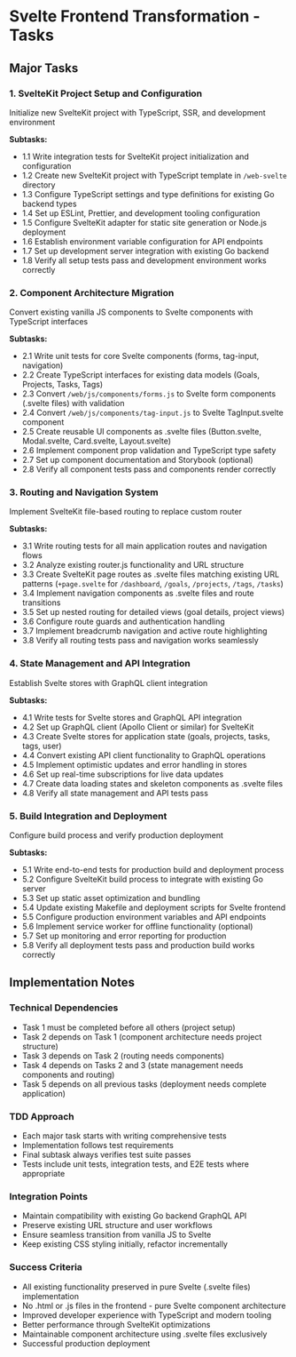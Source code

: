 # Svelte Frontend Transformation - Tasks

## Major Tasks

### 1. SvelteKit Project Setup and Configuration
Initialize new SvelteKit project with TypeScript, SSR, and development environment

**Subtasks:**
- 1.1 Write integration tests for SvelteKit project initialization and configuration
- 1.2 Create new SvelteKit project with TypeScript template in `/web-svelte` directory
- 1.3 Configure TypeScript settings and type definitions for existing Go backend types
- 1.4 Set up ESLint, Prettier, and development tooling configuration
- 1.5 Configure SvelteKit adapter for static site generation or Node.js deployment
- 1.6 Establish environment variable configuration for API endpoints
- 1.7 Set up development server integration with existing Go backend
- 1.8 Verify all setup tests pass and development environment works correctly

### 2. Component Architecture Migration
Convert existing vanilla JS components to Svelte components with TypeScript interfaces

**Subtasks:**
- 2.1 Write unit tests for core Svelte components (forms, tag-input, navigation)
- 2.2 Create TypeScript interfaces for existing data models (Goals, Projects, Tasks, Tags)
- 2.3 Convert `/web/js/components/forms.js` to Svelte form components (.svelte files) with validation
- 2.4 Convert `/web/js/components/tag-input.js` to Svelte TagInput.svelte component
- 2.5 Create reusable UI components as .svelte files (Button.svelte, Modal.svelte, Card.svelte, Layout.svelte)
- 2.6 Implement component prop validation and TypeScript type safety
- 2.7 Set up component documentation and Storybook (optional)
- 2.8 Verify all component tests pass and components render correctly

### 3. Routing and Navigation System
Implement SvelteKit file-based routing to replace custom router

**Subtasks:**
- 3.1 Write routing tests for all main application routes and navigation flows
- 3.2 Analyze existing router.js functionality and URL structure
- 3.3 Create SvelteKit page routes as .svelte files matching existing URL patterns (`+page.svelte` for `/dashboard`, `/goals`, `/projects`, `/tags`, `/tasks`)
- 3.4 Implement navigation components as .svelte files and route transitions
- 3.5 Set up nested routing for detailed views (goal details, project views)
- 3.6 Configure route guards and authentication handling
- 3.7 Implement breadcrumb navigation and active route highlighting
- 3.8 Verify all routing tests pass and navigation works seamlessly

### 4. State Management and API Integration
Establish Svelte stores with GraphQL client integration

**Subtasks:**
- 4.1 Write tests for Svelte stores and GraphQL API integration
- 4.2 Set up GraphQL client (Apollo Client or similar) for SvelteKit
- 4.3 Create Svelte stores for application state (goals, projects, tasks, tags, user)
- 4.4 Convert existing API client functionality to GraphQL operations
- 4.5 Implement optimistic updates and error handling in stores
- 4.6 Set up real-time subscriptions for live data updates
- 4.7 Create data loading states and skeleton components as .svelte files
- 4.8 Verify all state management and API tests pass

### 5. Build Integration and Deployment
Configure build process and verify production deployment

**Subtasks:**
- 5.1 Write end-to-end tests for production build and deployment process
- 5.2 Configure SvelteKit build process to integrate with existing Go server
- 5.3 Set up static asset optimization and bundling
- 5.4 Update existing Makefile and deployment scripts for Svelte frontend
- 5.5 Configure production environment variables and API endpoints
- 5.6 Implement service worker for offline functionality (optional)
- 5.7 Set up monitoring and error reporting for production
- 5.8 Verify all deployment tests pass and production build works correctly

## Implementation Notes

### Technical Dependencies
- Task 1 must be completed before all others (project setup)
- Task 2 depends on Task 1 (component architecture needs project structure)
- Task 3 depends on Task 2 (routing needs components)
- Task 4 depends on Tasks 2 and 3 (state management needs components and routing)
- Task 5 depends on all previous tasks (deployment needs complete application)

### TDD Approach
- Each major task starts with writing comprehensive tests
- Implementation follows test requirements
- Final subtask always verifies test suite passes
- Tests include unit tests, integration tests, and E2E tests where appropriate

### Integration Points
- Maintain compatibility with existing Go backend GraphQL API
- Preserve existing URL structure and user workflows
- Ensure seamless transition from vanilla JS to Svelte
- Keep existing CSS styling initially, refactor incrementally

### Success Criteria
- All existing functionality preserved in pure Svelte (.svelte files) implementation
- No .html or .js files in the frontend - pure Svelte component architecture
- Improved developer experience with TypeScript and modern tooling
- Better performance through SvelteKit optimizations
- Maintainable component architecture using .svelte files exclusively
- Successful production deployment